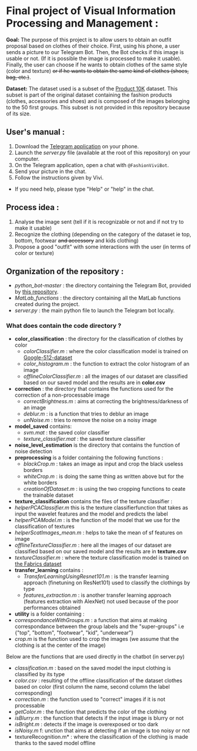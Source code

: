 # Final project of Visual Information Processing and Management :
**Goal:** The purpose of this project is to allow users to obtain an outfit proposal based on clothes of their choice.
First, using his phone, a user sends a picture to our Telegram Bot. Then, the Bot checks if this image is usable or not. (If it is possible the image is processed to make it usable).
Finally, the user can choose if he wants to obtain clothes of the same style (color and texture) ~~or if he wants to obtain the same kind
of clothes (shoes, bag, etc.)~~.

**Dataset:** The dataset used is a subset of the [Product 10K](https://products-10k.github.io/) dataset. This subset 
is part of the original dataset containing the fashion products (clothes, accessories and shoes) and is
composed of the images belonging to the 50 first groups.
This subset is not provided in this repository because of its size.

## User's manual :
1. Download the [Telegram application](https://telegram.org/apps) on your phone.
2. Launch the *server.py* file (available at the root of this repository) on your computer.
3. On the Telegram application, open a chat with `@FashionViviBot`.
4. Send your picture in the chat.
5. Follow the instructions given by Vivi. 

- If you need help, please type "Help" or "help" in the chat.

## Process idea :
1. Analyse the image sent (tell if it is recognizable or not and if not try to make it usable)
2. Recognize the clothing (depending on the category of the dataset ie top, bottom, footwear ~~and accessory~~ and kids clothing)
3. Propose a good "outfit" with some interactions with the user (in terms of color or texture)

## Organization of the repository :
- *python_bot-master* : the directory containing the Telegram Bot, provided by [this repository](https://github.com/dros1986/python_bot).
- *MatLab_functions* : the directory containing all the MatLab functions created during the project. 
- *server.py* : the main python file to launch the Telegram bot locally.

### What does contain the code directory ?

- **color_classification** : the directory for the classification of clothes by color
   - *colorClassifier.m* : where the color classification model is trained on [Google-512-dataset](https://cvhci.anthropomatik.kit.edu/~bschauer/datasets/google-512/) 
   - *color_histogram.m* : the function to extract the color histogram of an image
   - *offlineColorClassifier.m* : all the images of our dataset are classified based on our saved model and the results are in **color.csv**
- **correction** : the directory that contains the functions used for the correction of a non-processable image
  - *correctBrightness.m* : aims at correcting the brightness/darkness of an image
  - *deblur.m* : is a function that tries to deblur an image
  - *unNoise.m* : tries to remove the noise on a noisy image
- **model_saved** contains:
  - *svm.mat* : the saved color classifier
  - *texture_classifier.mat* : the saved texture classifier
- **noise_level_estimation** is the directory that contains the function of noise detection
- **preprocessing** is a folder containing the following functions :
  - *blackCrop.m* : takes an image as input and crop the black useless borders
  - *whiteCrop.m* : is doing the same thing as written above but for the white borders
  - *creationOfDataset.m* : is using the two cropping functions to ceate the trainable dataset
-  **texture_classification** contains the files of the texture classifier :
  - *helperPCAClassifier.m* this is the texture classifierfunction that takes as input the wavelet features and the model and predicts the label
  - *helperPCAModel.m* : is the function of the model that we use for the classification of textures
  - *helperScatImages_mean.m* : helps to take the mean of sf features on image
  - *offlineTextureClassifier.m* : here all the images of our dataset are classified based on our saved model and the results are in **texture.csv**
  - *textureClassifier.m* : where the texture classification model is trained on [the Fabrics dataset](https://ibug.doc.ic.ac.uk/resources/fabrics/)
- **transfer_learning** contains :
  - *TransferLearningUsingResnet101.m* : is the transfer learning approach (finetuning on ResNet101) used to classify the clothings by type 
  - *features_extraction.m* : is another transfer learning approach (features extraction with AlexNet) not used because of the poor performances obtained
-  **utility** is a folder containing :
  - *correspondanceWithGroups.m* : a function that aims at making correspondance between the group labels and the "super-groups" i.e {"top", "bottom", "footwear", "kid", "underwear"}
  - *crop.m* is the function used to crop the images (we assume that the clothing is at the center of the image)

Below are the functions that are used directly in the chatbot (in server.py)
- *classification.m* : based on the saved model the input clothing is classified by its type
- *color.csv* : resulting of the offline classification of the dataset clothes based on color (first column the name, second column the label corresponding)
- *correction.m* : the function used to "correct" images if it is not processable 
- *getColor.m* : the function that predicts the color of the clothing
- *isBlurry.m* : the function that detects if the input image is blurry or not
- *isBright.m* : detects if the image is overexposed or too dark
- *isNoisy.m* f: unction that aims at detecting if an image is too noisy or not
- textureRecognition.m* : where the classification of the clothing is made thanks to the saved model offline
